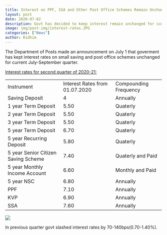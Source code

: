 ```yaml
---
title: Interest on PPF, SSA and Other Post Office Schemes Remain Unchanged
layout: post
date: 2020-07-02
description: Govt has decided to keep interest remain unchanged for current quater.
image: img/post-img/interest-rates.JPG
categories: ["News"]
author: Ridhim
---
```


The Department of Posts made an announcement on July 1 that goverment has kept interest rates on small saving and post office schemes unchanged for current July-September quarter.

<u>Interest rates for second quarter of 2020-21:</u>

<div>
<table class="flat-table">
<tbody>
<tr>
<td colspan="2">Instrument</td>
<td colspan="2">Interest Rates from 01.07.2020</td>
<td colspan="2">Compounding Frequency</td>
</tr>
<tr>
<td colspan="2">Saving Deposit</td>
<td colspan="2">4</td>
<td colspan="2">Annually</td>
</tr>
<tr>
<td colspan="2">1 year Term Deposit</td>
<td colspan="2">5.50</td>
<td colspan="2">Quaterly</td>
</tr>
<tr>
<td colspan="2">2 year Term Deposit</td>
<td colspan="2">5.50</td>
<td colspan="2">Quaterly</td>
</tr>
<tr>
<td colspan="2">3 year Term Deposit</td>
<td colspan="2">5.50</td>
<td colspan="2">Quaterly</td>
</tr>
<tr>
<td colspan="2">5 year Term Deposit</td>
<td colspan="2">6.70</td>
<td colspan="2">Quaterly</td>
</tr>
<tr>
<td colspan="2">5 year Recurring Deposit</td>
<td colspan="2">5.80</td>
<td colspan="2">Quaterly</td>
</tr>
<tr>
<td colspan="2">5 year Senior Citizen Saving Scheme</td>
<td colspan="2">7.40</td>
<td colspan="2">Quaterly and Paid</td>
</tr>
<tr>
<td colspan="2">5 year Monthly Income Account</td>
<td colspan="2">6.60</td>
<td colspan="2">Monthly and Paid</td>
</tr>
<tr>
<td colspan="2">5 year NSC</td>
<td colspan="2">6.80</td>
<td colspan="2">Annually</td>
</tr>
<tr>
<td colspan="2">PPF</td>
<td colspan="2">7.10</td>
<td colspan="2">Annually</td>
</tr>
<tr>
<td colspan="2">KVP</td>
<td colspan="2">6.90</td>
<td colspan="2">Annually</td>
</tr>
<tr>
<td colspan="2">SSA</td>
<td colspan="2">7.60</td>
<td colspan="2">Annually</td>
</tr>
</tbody>
</table>
</div>

<img src="https://bankingatoz.com/img/post-img/ppf-ssa-interest.png"/>

In previous quarter govt slashed interest rates by 70-140bps(0.70-1.40%).

